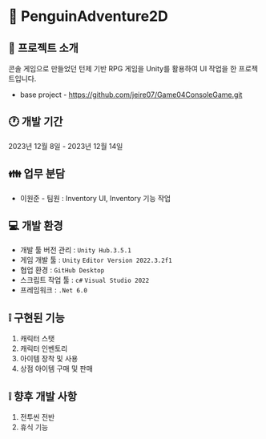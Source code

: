 # 📗 PenguinAdventure2D

## 📄 프로젝트 소개
콘솔 게임으로 만들었던 턴제 기반 RPG 게임을 Unity를 활용하여 UI 작업을 한 프로젝트입니다.
- base project - https://github.com/jeire07/Game04ConsoleGame.git

## 🕐 개발 기간
2023년 12월 8일 - 2023년 12월 14일

## 👪 업무 분담
- 이원준 - 팀원 : Inventory UI, Inventory 기능 작업

## 💻 개발 환경
- 개발 툴 버전 관리 : `Unity Hub.3.5.1`
- 게임 개발 툴 : `Unity` `Editor Version 2022.3.2f1`
- 협업 환경 : `GitHub Desktop`
- 스크립트 작업 툴 : `c#` `Visual Studio 2022`
- 프레임워크 : `.Net 6.0`

## ❕ 구현된 기능
1. 캐릭터 스탯
2. 캐릭터 인벤토리
3. 아이템 장착 및 사용
4. 상점 아이템 구매 및 판매

## ❕ 향후 개발 사항
1. 전투씬 전반
2. 휴식 기능
